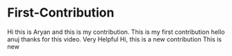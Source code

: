 # First-Contribution
Hi this is Aryan and this is my contribution.
This is my first contribution
hello anuj thanks for this video. Very Helpful
Hi, this is a new contribution
This is new


